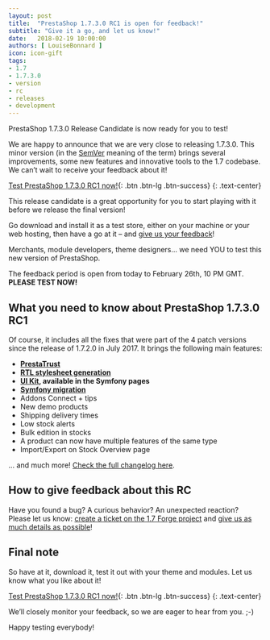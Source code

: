 ```yaml
---
layout: post
title:  "PrestaShop 1.7.3.0 RC1 is open for feedback!"
subtitle: "Give it a go, and let us know!"
date:   2018-02-19 10:00:00
authors: [ LouiseBonnard ]
icon: icon-gift
tags:
- 1.7
- 1.7.3.0
- version
- rc
- releases
- development
---
```

 
PrestaShop 1.7.3.0 Release Candidate is now ready for you to test!

We are happy to announce that we are very close to releasing 1.7.3.0. This minor version (in the [SemVer](http://build.prestashop.com/news/a-more-semantic-versioning-scheme) meaning of the term) brings several improvements, some new features and innovative tools to the 1.7 codebase. We can’t wait to receive your feedback about it!

[Test PrestaShop 1.7.3.0 RC1 now!](https://download.prestashop.com/download/releases/prestashop_1.7.3.0-rc.1.zip){: .btn .btn-lg .btn-success}
{: .text-center}

This release candidate is a great opportunity for you to start playing with it before we release the final version!

Go download and install it as a test store, either on your machine or your web hosting, then have a go at it – and [give us your feedback](http://forge.prestashop.com/secure/CreateIssue%21default.jspa?selectedProjectId=11322&issuetype=1)!

Merchants, module developers, theme designers… we need YOU to test this new version of PrestaShop.

The feedback period is open from today to February 26th, 10 PM GMT. **PLEASE TEST NOW!**
 
## What you need to know about PrestaShop 1.7.3.0 RC1

Of course, it includes all the fixes that were part of the 4 patch versions since the release of 1.7.2.0 in July 2017. It brings the following main features:

- **[PrestaTrust](http://build.prestashop.com/news/everything-you-always-wanted-to-know-about-prestatrust)**
- **[RTL stylesheet generation](http://build.prestashop.com/news/PrestaShop-RTL-project-update)**
- **[UI Kit](http://build.prestashop.com/news/PrestaShop-UI-Kit), available in the Symfony pages**
- **[Symfony migration](http://build.prestashop.com/news/make-back-office-modules-great-again)**
- Addons Connect + tips
- New demo products 
- Shipping delivery times
- Low stock alerts
- Bulk edition in stocks
- A product can now have multiple features of the same type
- Import/Export on Stock Overview page

... and much more! [Check the full changelog here](https://assets.prestashop2.com/fr/system/files/ps_releases/changelog_1.7.3.0-rc.1.txt).

## How to give feedback about this RC

Have you found a bug? A curious behavior? An unexpected reaction? Please let us know: [create a ticket on the 1.7 Forge project](http://forge.prestashop.com/secure/CreateIssue%21default.jspa?selectedProjectId=11322&issuetype=1) and [give us as much details as possible](http://build.prestashop.com/howtos/misc/how-to-create-bug-report)!

## Final note

So have at it, download it, test it out with your theme and modules. Let us know what you like about it!

[Test PrestaShop 1.7.3.0 RC1 now!](https://download.prestashop.com/download/releases/prestashop_1.7.3.0-rc.1.zip){: .btn .btn-lg .btn-success}
{: .text-center}

We’ll closely monitor your feedback, so we are eager to hear from you. ;-)

Happy testing everybody!
